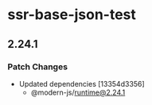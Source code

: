 # ssr-base-json-test

## 2.24.1

### Patch Changes

- Updated dependencies [13354d3356]
  - @modern-js/runtime@2.24.1
